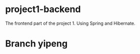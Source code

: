 # project1-backend
The frontend part of the project 1. Using Spring and Hibernate.

# Branch yipeng 
